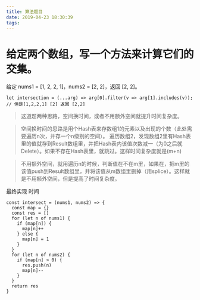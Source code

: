 ```yaml
---
title: 算法题目
date: 2019-04-23 18:30:39
tags: 
---
```


# 给定两个数组，写一个方法来计算它们的交集。

<!-- more -->

给定 nums1 = [1, 2, 2, 1]，nums2 = [2, 2]，返回 [2, 2]。
```
let intersection = (...arg) => arg[0].filter(v => arg[1].includes(v));
// 但是[1,2,2,1] [2] 返回 [2,2]
```

>这道题两种思路，空间换时间，或者不用额外空间就提升时间复杂度。

>空间换时间的思路是用个Hash表来存数组1的元素以及出现的个数（此处需要遍历n次，并存一个n级别的空间）。
>遍历数组2，发现数组2里有Hash表里的值就存到Result数组里，并把Hash表内该值次数减一（为0之后就Delete）。如果不存在Hash表里，就跳过。这样时间复杂度就是(m+n)

>不用额外空间，就用遍历n的时候，判断值在不在m里，如果在，把m里的该值push到Result数组里，并将该值从m数组里删掉（用splice）。这样就是不用额外空间，但是提高了时间复杂度。

最终实现
时间
```
const intersect = (nums1, nums2) => {
  const map = {}
  const res = []
  for (let n of nums1) {
    if (map[n]) {
      map[n]++
    } else {
      map[n] = 1
    }
  }
  for (let n of nums2) {
    if (map[n] > 0) {
      res.push(n)
      map[n]--
    }
  }
  return res
}
```